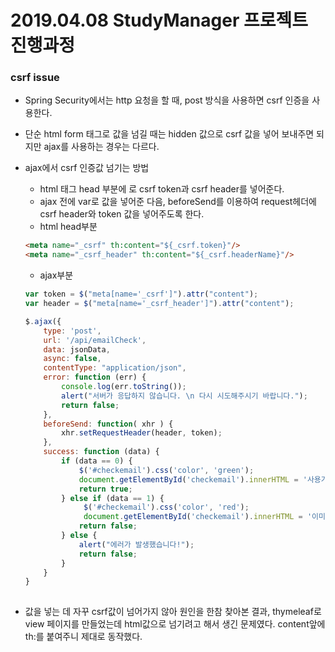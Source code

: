 # 2019.04.08 StudyManager 프로젝트 진행과정

### csrf issue
- Spring Security에서는 http 요청을 할 때, post 방식을 사용하면 csrf 인증을 사용한다.
- 단순 html form 태그로 값을 넘길 때는 hidden 값으로 csrf 값을 넣어 보내주면 되지만 ajax를 사용하는 경우는 다르다.
- ajax에서 csrf 인증값 넘기는 방법
    * html 태그 head 부분에 <meta>로 csrf token과 csrf header를 넣어준다.
    * ajax 전에 var로 값을 넣어준 다음, beforeSend를 이용하여 request헤더에 csrf header와 token 값을 넣어주도록 한다.
    * html head부분
    ```html
    <meta name="_csrf" th:content="${_csrf.token}"/>
    <meta name="_csrf_header" th:content="${_csrf.headerName}"/>
    ```
    * ajax부분
    ```javascript
    var token = $("meta[name='_csrf']").attr("content");
    var header = $("meta[name='_csrf_header']").attr("content");

    $.ajax({
        type: 'post',
        url: '/api/emailCheck',
        data: jsonData,
        async: false,
        contentType: "application/json",
        error: function (err) {
            console.log(err.toString());
            alert("서버가 응답하지 않습니다. \n 다시 시도해주시기 바랍니다.");
            return false;
        },
        beforeSend: function( xhr ) {
            xhr.setRequestHeader(header, token);
        },
        success: function (data) {
            if (data == 0) {
                $('#checkemail').css('color', 'green');
                document.getElementById('checkemail').innerHTML = '사용가능한 email 입니다!';
                return true;
            } else if (data == 1) {
                 $('#checkemail').css('color', 'red');
                 document.getElementById('checkemail').innerHTML = '이미 존재하는 email 입니다. 다른 email을 사용해주세요!';
                return false;
            } else {
                alert("에러가 발생했습니다!");
                return false;
            }
        }
    }
            
    ```

- 값을 넣는 데 자꾸 csrf값이 넘어가지 않아 원인을 한참 찾아본 결과,
  thymeleaf로 view 페이지를 만들었는데 html값으로 넘기려고 해서 생긴 문제였다.
  content앞에 th:를 붙여주니 제대로 동작했다.
  
